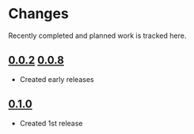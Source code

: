 # Changes
Recently completed and planned work is tracked here.

## [0.0.2](.) [0.0.8](.)
- Created early releases

## [0.1.0](.)
- Created 1st release
